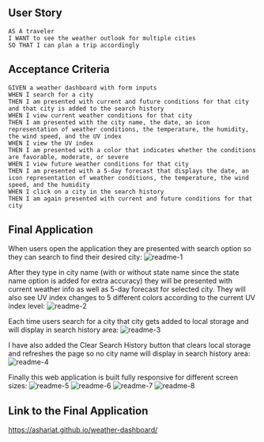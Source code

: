 ## User Story
```
AS A traveler
I WANT to see the weather outlook for multiple cities
SO THAT I can plan a trip accordingly
```
## Acceptance Criteria
```
GIVEN a weather dashboard with form inputs
WHEN I search for a city
THEN I am presented with current and future conditions for that city and that city is added to the search history
WHEN I view current weather conditions for that city
THEN I am presented with the city name, the date, an icon representation of weather conditions, the temperature, the humidity, the wind speed, and the UV index
WHEN I view the UV index
THEN I am presented with a color that indicates whether the conditions are favorable, moderate, or severe
WHEN I view future weather conditions for that city
THEN I am presented with a 5-day forecast that displays the date, an icon representation of weather conditions, the temperature, the wind speed, and the humidity
WHEN I click on a city in the search history
THEN I am again presented with current and future conditions for that city
```
## Final Application

When users open the application they are presented with search option so they can search to find their desired city:
![readme-1](https://user-images.githubusercontent.com/88262115/152228906-409bc3f0-cae2-4ae0-b7e1-4103582fe5f6.jpg)

After they type in city name (with or without state name since the state name option is added for extra accuracy) they will be presented with current weather info as well as 5-day forecast for selected city. They will also see UV index changes to 5 different colors according to the current UV index level:
![readme-2](https://user-images.githubusercontent.com/88262115/152229632-e659c485-4fc8-4494-ad83-d83a0f462d17.jpg)

Each time users search for a city that city gets added to local storage and will display in search history area:
![readme-3](https://user-images.githubusercontent.com/88262115/152229871-1c0414fa-40b9-427b-b52d-ca05b6d9647d.jpg)

I have also added the Clear Search History button that clears local storage and refreshes the page so no city name will display in search history area:
![readme-4](https://user-images.githubusercontent.com/88262115/152230338-c68dd583-41eb-4cd5-aaf0-bebf1497ba0c.jpg)

Finally this web application is built fully responsive for different screen sizes:
![readme-5](https://user-images.githubusercontent.com/88262115/152230609-4c2c71e7-688f-4008-a953-44e1801ae0ef.jpg)
![readme-6](https://user-images.githubusercontent.com/88262115/152230626-71840037-5481-429c-9848-4066235a12c1.jpg)
![readme-7](https://user-images.githubusercontent.com/88262115/152230634-f5ee5e5c-8b52-4950-8483-44c46bc998cc.jpg)
![readme-8](https://user-images.githubusercontent.com/88262115/152230647-8c79be38-f2a7-44ff-b87b-928f2f1ccf86.jpg)

## Link to the Final Application

https://ashariat.github.io/weather-dashboard/
